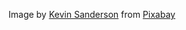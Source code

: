Image by <a href="https://pixabay.com/users/pinwhalestock-13691058/?utm_source=link-attribution&utm_medium=referral&utm_campaign=image&utm_content=4518353">Kevin Sanderson</a> from <a href="https://pixabay.com//?utm_source=link-attribution&utm_medium=referral&utm_campaign=image&utm_content=4518353">Pixabay</a>